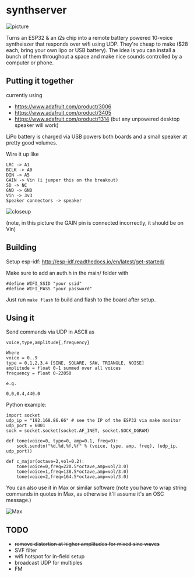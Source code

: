 # synthserver

![picture](https://raw.githubusercontent.com/bwhitman/synthserver/master/pics/IMG_2872.jpeg)

Turns an ESP32 & an i2s chip into a remote battery powered 10-voice syntheiszer that responds over wifi using UDP. 
They're cheap to make ($28 each, bring your own lipo or USB battery).
The idea is you can install a bunch of them throughout a space and make nice sounds controlled by a computer or phone.

## Putting it together 

currently using

* https://www.adafruit.com/product/3006
* https://www.adafruit.com/product/3405
* https://www.adafruit.com/product/1314 (but any unpowered desktop speaker will work)

LiPo battery is charged via USB powers both boards and a small speaker at pretty good volumes.

Wire it up like

```
LRC -> A1
BCLK -> A0
DIN -> A5
GAIN -> Vin (i jumper this on the breakout)
SD -> NC
GND -> GND
Vin -> 3v3
Speaker connectors -> speaker
```

![closeup](https://raw.githubusercontent.com/bwhitman/synthserver/master/pics/closeup.png)

(note, in this picture the GAIN pin is connected incorrectly, it should be on Vin) 

## Building

Setup esp-idf: http://esp-idf.readthedocs.io/en/latest/get-started/

Make sure to add an auth.h in the main/ folder with 
```
#define WIFI_SSID "your ssid"
#define WIFI_PASS "your password"
```

Just run `make flash` to build and flash to the board after setup.

## Using it

Send commands via UDP in ASCII as

```
voice,type,amplitude{,frequency}

Where 
voice = 0..9
type = 0,1,2,3,4 [SINE, SQUARE, SAW, TRIANGLE, NOISE]
amplitude = float 0-1 summed over all voices
frequency = float 0-22050 

e.g.

0,0,0.4,440.0
```

Python example:
```
import socket
udp_ip = "192.168.86.66" # see the IP of the ESP32 via make monitor
udp_port = 6001
sock = socket.socket(socket.AF_INET, socket.SOCK_DGRAM)

def tone(voice=0, type=0, amp=0.1, freq=0):
    sock.sendto("%d,%d,%f,%f" % (voice, type, amp, freq), (udp_ip, udp_port))

def c_major(octave=2,vol=0.2):
    tone(voice=0,freq=220.5*octave,amp=vol/3.0)
    tone(voice=1,freq=138.5*octave,amp=vol/3.0)
    tone(voice=2,freq=164.5*octave,amp=vol/3.0)

```

You can also use it in Max or similar software (note you have to wrap string commands in quotes in Max, as otherwise it'll assume it's an OSC message.)

![Max](https://raw.githubusercontent.com/bwhitman/synthserver/master/pics/max.png)


## TODO

* ~~remove distortion at higher amplitudes for mixed sine waves~~
* SVF filter
* wifi hotspot for in-field setup
* broadcast UDP for multiples
* FM




